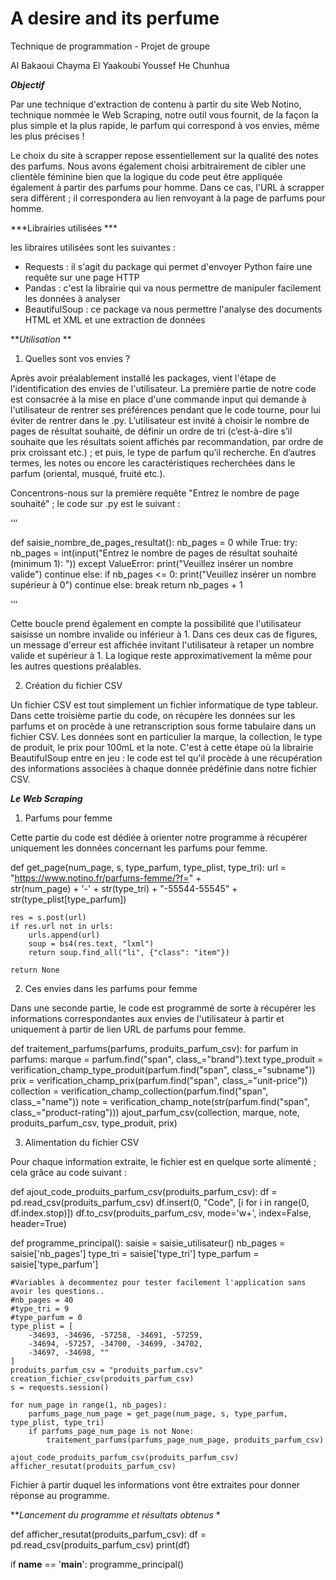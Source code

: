 # A desire and its perfume
Technique de programmation - Projet de groupe

Al Bakaoui Chayma
El Yaakoubi Youssef
He Chunhua

***Objectif***

Par une technique d'extraction de contenu à partir du site Web Notino, technique nommée le Web Scraping, notre outil vous fournit, de la façon la plus simple et la plus rapide, le parfum qui correspond à vos envies, même les plus précises ! 

Le choix du site à scrapper repose essentiellement sur la qualité des notes des parfums. Nous avons également choisi arbitrairement de cibler une clientèle féminine bien que la logique du code peut être appliquée également à partir des parfums pour homme. Dans ce cas, l'URL à scrapper sera différent ; il correspondera au lien renvoyant à la page de parfums pour homme.  

***Librairies utilisées ***

les libraires utilisées sont les suivantes : 
- Requests : il s'agit du package qui permet d'envoyer Python faire une requête sur une page HTTP
- Pandas : c'est la librairie qui va nous permettre de manipuler facilement les données à analyser
- BeautifulSoup : ce package va nous permettre l'analyse des documents HTML et XML et une extraction de données

***Utilisation* **

1. Quelles sont vos envies ? 

Après avoir préalablement installé les packages, vient l'étape de l'identification des envies de l'utilisateur. La première partie de notre code est consacrée à la mise en place d'une commande input qui demande à l'utilisateur de rentrer ses préférences pendant que le code tourne, pour lui éviter de rentrer dans le .py. L’utilisateur est invité à choisir le nombre de pages de résultat souhaité, de définir un ordre de tri (c’est-à-dire s’il souhaite que les résultats soient affichés par recommandation, par ordre de prix croissant etc.) ; et puis, le type de parfum qu’il recherche. En d’autres termes, les notes ou encore les caractéristiques recherchées dans le parfum (oriental, musqué, fruité etc.). 

Concentrons-nous sur la première requête "Entrez le nombre de page souhaité" ; le code sur .py est le suivant : 

‘‘‘

def saisie_nombre_de_pages_resultat():
    nb_pages = 0
    while True:
        try:
            nb_pages = int(input("Entrez le nombre de pages de résultat souhaité (minimum 1): "))
        except ValueError:
            print("Veuillez insérer un nombre valide")
            continue
        else:
            if nb_pages <= 0:
                print("Veuillez insérer un nombre supérieur à 0")
                continue
            else:
                break
    return nb_pages + 1

‘‘‘

Cette boucle prend également en compte la possibilité que l'utilisateur saisisse un nombre invalide ou inférieur à 1. Dans ces deux cas de figures, un message d'erreur est affichée invitant l'utilisateur à retaper un nombre valide et supérieur à 1. La logique reste approximativement la même pour les autres questions préalables. 

2. Création du fichier CSV 

Un fichier CSV est tout simplement un fichier informatique de type tableur. Dans cette troisième partie du code, on récupère les données sur les parfums et on procède à une retranscription sous forme tabulaire dans un fichier CSV. Les données sont en particulier la marque, la collection, le type de produit, le prix pour 100mL et la note. C'est à cette étape où la librairie BeautifulSoup entre en jeu : le code est tel qu'il procède à une récupération des informations associées à chaque donnée prédéfinie dans notre fichier CSV. 

***Le Web Scraping***

1. Parfums pour femme

Cette partie du code est dédiée à orienter notre programme à récupérer uniquement les données concernant les parfums pour femme. 

def get_page(num_page, s, type_parfum, type_plist, type_tri):
    url = "https://www.notino.fr/parfums-femme/?f=" + \
          str(num_page) + '-' + str(type_tri) + "-55544-55545" + str(type_plist[type_parfum])

    res = s.post(url)
    if res.url not in urls:
        urls.append(url)
        soup = bs4(res.text, "lxml")
        return soup.find_all("li", {"class": "item"})

    return None

2. Ces envies dans les parfums pour femme

Dans une seconde partie, le code est programmé de sorte à récupérer les informations correspondantes aux envies de l'utilisateur à partir et uniquement à partir de lien URL de parfums pour femme. 

def traitement_parfums(parfums, produits_parfum_csv):
    for parfum in parfums:
        marque = parfum.find("span", class_="brand").text
        type_produit = verification_champ_type_produit(parfum.find("span", class_="subname"))
        prix = verification_champ_prix(parfum.find("span", class_="unit-price"))
        collection = verification_champ_collection(parfum.find("span", class_="name"))
        note = verification_champ_note(str(parfum.find("span", class_="product-rating")))
        ajout_parfum_csv(collection, marque, note, produits_parfum_csv, type_produit, prix)

3. Alimentation du fichier CSV 

Pour chaque information extraite, le fichier est en quelque sorte alimenté ; cela grâce au code suivant : 

def ajout_code_produits_parfum_csv(produits_parfum_csv):
    df = pd.read_csv(produits_parfum_csv)
    df.insert(0, "Code", [i for i in range(0, df.index.stop)])
    df.to_csv(produits_parfum_csv, mode='w+', index=False, header=True)



def programme_principal():
    saisie = saisie_utilisateur()
    nb_pages = saisie['nb_pages']
    type_tri = saisie['type_tri']
    type_parfum = saisie['type_parfum']

    #Variables à decommentez pour tester facilement l'application sans avoir les questions..
    #nb_pages = 40
    #type_tri = 9
    #type_parfum = 0
    type_plist = [
        -34693, -34696, -57258, -34691, -57259,
        -34694, -57257, -34700, -34699, -34702,
        -34697, -34698, ""
    ]
    produits_parfum_csv = "produits_parfum.csv"
    creation_fichier_csv(produits_parfum_csv)
    s = requests.session()

    for num_page in range(1, nb_pages):
        parfums_page_num_page = get_page(num_page, s, type_parfum, type_plist, type_tri)
        if parfums_page_num_page is not None:
            traitement_parfums(parfums_page_num_page, produits_parfum_csv)
            
    ajout_code_produits_parfum_csv(produits_parfum_csv)
    afficher_resutat(produits_parfum_csv)

Fichier à partir duquel les informations vont être extraites pour donner réponse au programme. 

***Lancement du programme et résultats obtenus* * 

def afficher_resutat(produits_parfum_csv):
    df = pd.read_csv(produits_parfum_csv)
    print(df)

if __name__ == '__main__':
    programme_principal()

